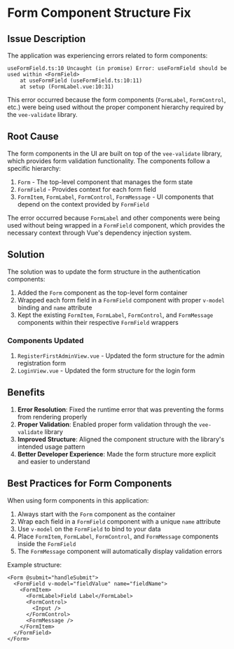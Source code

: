 # Form Component Structure Fix

## Issue Description

The application was experiencing errors related to form components:

```
useFormField.ts:10 Uncaught (in promise) Error: useFormField should be used within <FormField>
    at useFormField (useFormField.ts:10:11)
    at setup (FormLabel.vue:10:31)
```

This error occurred because the form components (`FormLabel`, `FormControl`, etc.) were being used without the proper component hierarchy required by the `vee-validate` library.

## Root Cause

The form components in the UI are built on top of the `vee-validate` library, which provides form validation functionality. The components follow a specific hierarchy:

1. `Form` - The top-level component that manages the form state
2. `FormField` - Provides context for each form field
3. `FormItem`, `FormLabel`, `FormControl`, `FormMessage` - UI components that depend on the context provided by `FormField`

The error occurred because `FormLabel` and other components were being used without being wrapped in a `FormField` component, which provides the necessary context through Vue's dependency injection system.

## Solution

The solution was to update the form structure in the authentication components:

1. Added the `Form` component as the top-level form container
2. Wrapped each form field in a `FormField` component with proper `v-model` binding and `name` attribute
3. Kept the existing `FormItem`, `FormLabel`, `FormControl`, and `FormMessage` components within their respective `FormField` wrappers

### Components Updated

1. `RegisterFirstAdminView.vue` - Updated the form structure for the admin registration form
2. `LoginView.vue` - Updated the form structure for the login form

## Benefits

1. **Error Resolution**: Fixed the runtime error that was preventing the forms from rendering properly
2. **Proper Validation**: Enabled proper form validation through the `vee-validate` library
3. **Improved Structure**: Aligned the component structure with the library's intended usage pattern
4. **Better Developer Experience**: Made the form structure more explicit and easier to understand

## Best Practices for Form Components

When using form components in this application:

1. Always start with the `Form` component as the container
2. Wrap each field in a `FormField` component with a unique `name` attribute
3. Use `v-model` on the `FormField` to bind to your data
4. Place `FormItem`, `FormLabel`, `FormControl`, and `FormMessage` components inside the `FormField`
5. The `FormMessage` component will automatically display validation errors

Example structure:

```vue
<Form @submit="handleSubmit">
  <FormField v-model="fieldValue" name="fieldName">
    <FormItem>
      <FormLabel>Field Label</FormLabel>
      <FormControl>
        <Input />
      </FormControl>
      <FormMessage />
    </FormItem>
  </FormField>
</Form>
